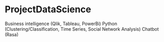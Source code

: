 # ProjectDataScience
Business intelligence (Qlik, Tableau, PowerBi)
Python (Clustering/Classification, Time Series, Social Network Analysis)
Chatbot (Rasa)
